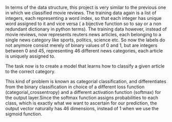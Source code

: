 In terms of the data structure, this project is very similar to the previous one in which we classified movie reviews.
The training data again is a list of integers, each representing a word index, so that each integer has unique word assigned to it and vice versa ( a bijective function so to say or a non redundant dictionary in python terms).
The training data however, instead of movie reviews, now represents reuters news articles, each belonging to a single news category like sports, politics, science etc.
So now the labels do not anymore consist merely of binary values of 0 and 1, but are integers between 0 and 45, representing 46 different news categories, each article is uniquely assigned to.

The task now is to create a model that learns how to classify a given article to the correct category.

This kind of problem is known as categorial classification, and differentiates from the binary classification in choice of a different loss function (categorial_crossentropy)
and a different activation function (softmax) for the output layer.Since the softmax function assigns probabilities to each class, which is exactly what we want to ascertain for our prediction, the output vector naturally has 46 dimensions, instead of 1 when we use the sigmoid function.
